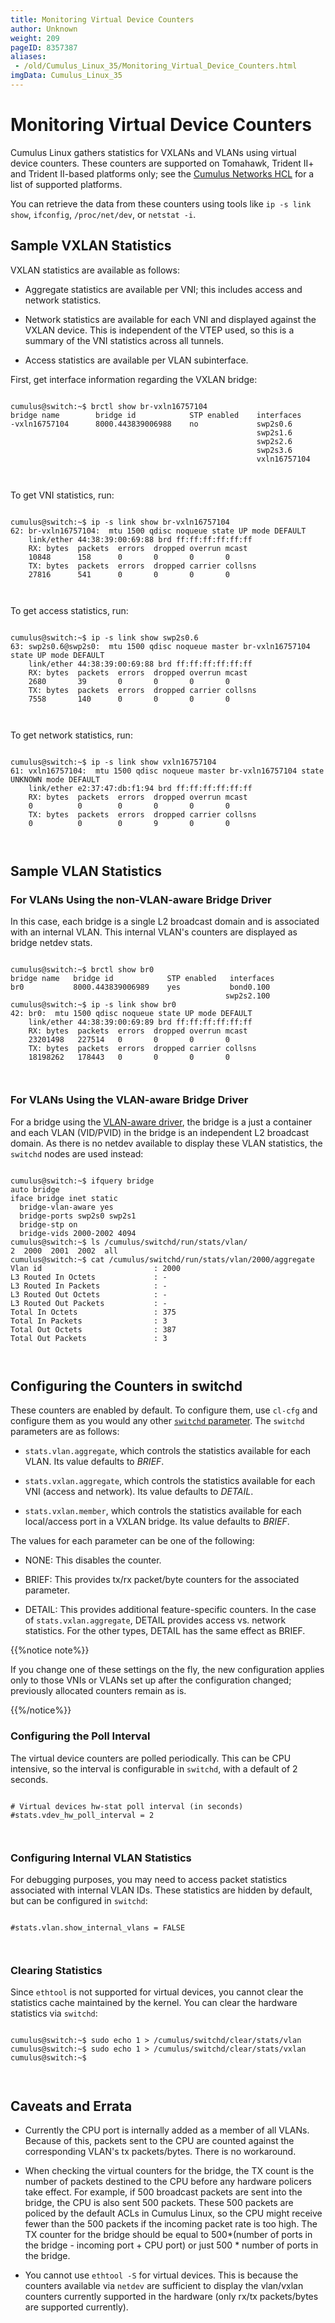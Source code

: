 ```yaml
---
title: Monitoring Virtual Device Counters
author: Unknown
weight: 209
pageID: 8357387
aliases:
 - /old/Cumulus_Linux_35/Monitoring_Virtual_Device_Counters.html
imgData: Cumulus_Linux_35
---
```

# Monitoring Virtual Device Counters

Cumulus Linux gathers statistics for VXLANs and VLANs using virtual
device counters. These counters are supported on Tomahawk, Trident II+
and Trident II-based platforms only; see the [Cumulus Networks
HCL](http://cumulusnetworks.com/hcl/) for a list of supported platforms.

You can retrieve the data from these counters using tools like `ip -s
link show`, `ifconfig`, `/proc/net/dev`, or `netstat -i`.

## Sample VXLAN Statistics

VXLAN statistics are available as follows:

  - Aggregate statistics are available per VNI; this includes access and
    network statistics.

  - Network statistics are available for each VNI and displayed against
    the VXLAN device. This is independent of the VTEP used, so this is a
    summary of the VNI statistics across all tunnels.

  - Access statistics are available per VLAN subinterface.

First, get interface information regarding the VXLAN bridge:

``` 
                   
cumulus@switch:~$ brctl show br-vxln16757104
bridge name        bridge id            STP enabled    interfaces
-vxln16757104      8000.443839006988    no             swp2s0.6
                                                       swp2s1.6
                                                       swp2s2.6
                                                       swp2s3.6
                                                       vxln16757104
   
    
```

To get VNI statistics, run:

``` 
                   
cumulus@switch:~$ ip -s link show br-vxln16757104
62: br-vxln16757104:  mtu 1500 qdisc noqueue state UP mode DEFAULT
    link/ether 44:38:39:00:69:88 brd ff:ff:ff:ff:ff:ff
    RX: bytes  packets  errors  dropped overrun mcast 
    10848      158      0       0       0       0     
    TX: bytes  packets  errors  dropped carrier collsns
    27816      541      0       0       0       0
   
    
```

To get access statistics, run:

``` 
                   
cumulus@switch:~$ ip -s link show swp2s0.6       
63: swp2s0.6@swp2s0:  mtu 1500 qdisc noqueue master br-vxln16757104 state UP mode DEFAULT
    link/ether 44:38:39:00:69:88 brd ff:ff:ff:ff:ff:ff
    RX: bytes  packets  errors  dropped overrun mcast 
    2680       39       0       0       0       0     
    TX: bytes  packets  errors  dropped carrier collsns
    7558       140      0       0       0       0
   
    
```

To get network statistics, run:

``` 
                   
cumulus@switch:~$ ip -s link show vxln16757104
61: vxln16757104:  mtu 1500 qdisc noqueue master br-vxln16757104 state UNKNOWN mode DEFAULT
    link/ether e2:37:47:db:f1:94 brd ff:ff:ff:ff:ff:ff
    RX: bytes  packets  errors  dropped overrun mcast 
    0          0        0       0       0       0     
    TX: bytes  packets  errors  dropped carrier collsns
    0          0        0       9       0       0
   
    
```

## Sample VLAN Statistics

### For VLANs Using the non-VLAN-aware Bridge Driver

In this case, each bridge is a single L2 broadcast domain and is
associated with an internal VLAN. This internal VLAN's counters are
displayed as bridge netdev stats.

``` 
                   
cumulus@switch:~$ brctl show br0
bridge name   bridge id            STP enabled   interfaces
br0           8000.443839006989    yes           bond0.100
                                                swp2s2.100
cumulus@switch:~$ ip -s link show br0
42: br0:  mtu 1500 qdisc noqueue state UP mode DEFAULT
    link/ether 44:38:39:00:69:89 brd ff:ff:ff:ff:ff:ff
    RX: bytes  packets  errors  dropped overrun mcast 
    23201498   227514   0       0       0       0     
    TX: bytes  packets  errors  dropped carrier collsns
    18198262   178443   0       0       0       0
   
    
```

### For VLANs Using the VLAN-aware Bridge Driver

For a bridge using the [VLAN-aware
driver](/old/Cumulus_Linux_35/VLAN-aware_Bridge_Mode_for_Large-scale_Layer_2_Environments.html),
the bridge is a just a container and each VLAN (VID/PVID) in the bridge
is an independent L2 broadcast domain. As there is no netdev available
to display these VLAN statistics, the `switchd` nodes are used instead:

``` 
                   
cumulus@switch:~$ ifquery bridge
auto bridge
iface bridge inet static
  bridge-vlan-aware yes
  bridge-ports swp2s0 swp2s1
  bridge-stp on
  bridge-vids 2000-2002 4094
cumulus@switch:~$ ls /cumulus/switchd/run/stats/vlan/
2  2000  2001  2002  all
cumulus@switch:~$ cat /cumulus/switchd/run/stats/vlan/2000/aggregate
Vlan id                         : 2000
L3 Routed In Octets             : -
L3 Routed In Packets            : -
L3 Routed Out Octets            : -
L3 Routed Out Packets           : -
Total In Octets                 : 375
Total In Packets                : 3
Total Out Octets                : 387
Total Out Packets               : 3
   
    
```

## Configuring the Counters in switchd

These counters are enabled by default. To configure them, use `cl-cfg`
and configure them as you would any other [`switchd`
parameter](/old/Cumulus_Linux_35/Configuring_switchd.html). The
`switchd` parameters are as follows:

  - `stats.vlan.aggregate`, which controls the statistics available for
    each VLAN. Its value defaults to *BRIEF*.

  - `stats.vxlan.aggregate`, which controls the statistics available for
    each VNI (access and network). Its value defaults to *DETAIL*.

  - `stats.vxlan.member`, which controls the statistics available for
    each local/access port in a VXLAN bridge. Its value defaults to
    *BRIEF*.

The values for each parameter can be one of the following:

  - NONE: This disables the counter.

  - BRIEF: This provides tx/rx packet/byte counters for the associated
    parameter.

  - DETAIL: This provides additional feature-specific counters. In the
    case of `stats.vxlan.aggregate`, DETAIL provides access vs. network
    statistics. For the other types, DETAIL has the same effect as
    BRIEF.

{{%notice note%}}

If you change one of these settings on the fly, the new configuration
applies only to those VNIs or VLANs set up after the configuration
changed; previously allocated counters remain as is.

{{%/notice%}}

### Configuring the Poll Interval

The virtual device counters are polled periodically. This can be CPU
intensive, so the interval is configurable in `switchd`, with a default
of 2 seconds.

``` 
                   
# Virtual devices hw-stat poll interval (in seconds)
#stats.vdev_hw_poll_interval = 2
   
    
```

### Configuring Internal VLAN Statistics

For debugging purposes, you may need to access packet statistics
associated with internal VLAN IDs. These statistics are hidden by
default, but can be configured in `switchd`:

``` 
                   
#stats.vlan.show_internal_vlans = FALSE
   
    
```

### Clearing Statistics

Since `ethtool` is not supported for virtual devices, you cannot clear
the statistics cache maintained by the kernel. You can clear the
hardware statistics via `switchd`:

``` 
                   
cumulus@switch:~$ sudo echo 1 > /cumulus/switchd/clear/stats/vlan 
cumulus@switch:~$ sudo echo 1 > /cumulus/switchd/clear/stats/vxlan 
cumulus@switch:~$
   
    
```

## Caveats and Errata

  - Currently the CPU port is internally added as a member of all VLANs.
    Because of this, packets sent to the CPU are counted against the
    corresponding VLAN's tx packets/bytes. There is no workaround.

  - When checking the virtual counters for the bridge, the TX count is
    the number of packets destined to the CPU before any hardware
    policers take effect. For example, if 500 broadcast packets are sent
    into the bridge, the CPU is also sent 500 packets. These 500 packets
    are policed by the default ACLs in Cumulus Linux, so the CPU might
    receive fewer than the 500 packets if the incoming packet rate is
    too high. The TX counter for the bridge should be equal to
    500\*(number of ports in the bridge - incoming port + CPU port) or
    just 500 \* number of ports in the bridge.

  - You cannot use `ethtool -S` for virtual devices. This is because the
    counters available via `netdev` are sufficient to display the
    vlan/vxlan counters currently supported in the hardware (only rx/tx
    packets/bytes are supported currently).
